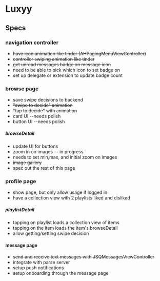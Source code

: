 # Luxyy 

## Specs
### navigation controller
- ~~have icon animation like tinder (AHPagingMenuViewController)~~
- ~~controller swiping animation like tinder~~
- ~~get unread messages badge on message icon~~
- need to be able to pick which icon to set badge on
- set up delegate or extension to update badge count

### browse page
- save swipe decisions to backend
- ~~"swipe to decide" animation~~
- ~~"tap to decide" with animation~~
- card UI --needs polish
- button UI --needs polish

##### browseDetail
- update UI for buttons
- zoom in on images -- in progress
- needs to set min,max, and initial zoom on images
- ~~image gallery~~
- spec out the rest of this page

### profile page
- show page, but only allow usage if logged in
- have a collection view with 2 playlists liked and disliked

##### playlistDetail
- tapping on playlist loads a collection view of items
- tapping on the item loads the item's browseDetail
- allow getting/setting swipe decision

#### message page
- ~~send and receive text messages with JSQMessagesViewController~~
- integrate with parse server
- setup push notifications
- setup onboarding through the message page
